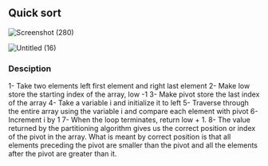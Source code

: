 ## Quick sort

![Screenshot (280)](https://user-images.githubusercontent.com/98957434/171086185-7a909b06-c21f-40f7-be14-3b758b2d4403.png)

![Untitled (16)](https://user-images.githubusercontent.com/98957434/171093364-59986651-a7e0-4b04-9331-2e5e0a44046f.jpg)


### Desciption

1- Take two elements left first element and right last element
2-  Make low store the starting index of the array, low -1
3- Make pivot store the last index of the array
4- Take a variable i and initialize it to left
5- Traverse through the entire array using the variable i and compare each element with pivot
6- Increment i by 1
7- When the loop terminates, return low + 1.
8- The value returned by the partitioning algorithm gives us the correct position or index of the pivot in the array. What is meant by correct position is that all elements preceding the pivot are smaller than the pivot and all the elements after the pivot are greater than it.
